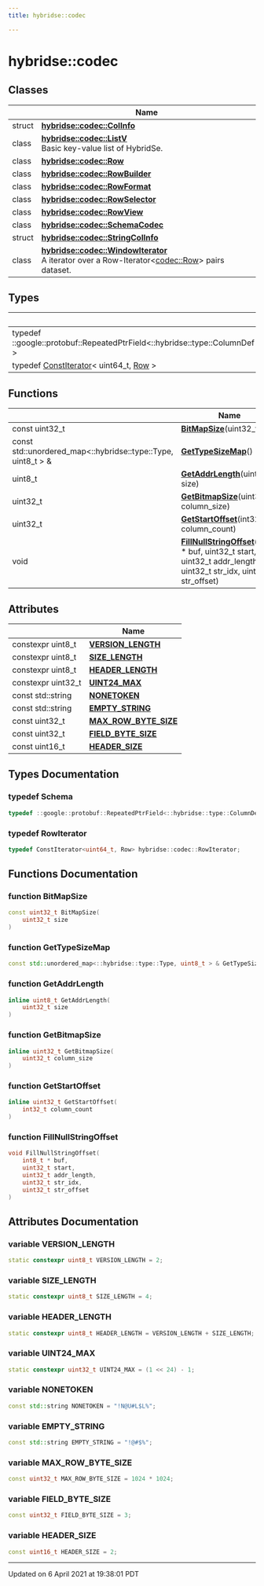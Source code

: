 ```yaml
---
title: hybridse::codec

---
```

# hybridse::codec

## Classes

|                | Name           |
| -------------- | -------------- |
| struct | **[hybridse::codec::ColInfo](/hybridse/usage/api/c++/Classes/structhybridse_1_1codec_1_1_col_info.md)**  |
| class | **[hybridse::codec::ListV](/hybridse/usage/api/c++/Classes/classhybridse_1_1codec_1_1_list_v.md)** <br>Basic key-value list of HybridSe.  |
| class | **[hybridse::codec::Row](/hybridse/usage/api/c++/Classes/classhybridse_1_1codec_1_1_row.md)**  |
| class | **[hybridse::codec::RowBuilder](/hybridse/usage/api/c++/Classes/classhybridse_1_1codec_1_1_row_builder.md)**  |
| class | **[hybridse::codec::RowFormat](/hybridse/usage/api/c++/Classes/classhybridse_1_1codec_1_1_row_format.md)**  |
| class | **[hybridse::codec::RowSelector](/hybridse/usage/api/c++/Classes/classhybridse_1_1codec_1_1_row_selector.md)**  |
| class | **[hybridse::codec::RowView](/hybridse/usage/api/c++/Classes/classhybridse_1_1codec_1_1_row_view.md)**  |
| class | **[hybridse::codec::SchemaCodec](/hybridse/usage/api/c++/Classes/classhybridse_1_1codec_1_1_schema_codec.md)**  |
| struct | **[hybridse::codec::StringColInfo](/hybridse/usage/api/c++/Classes/structhybridse_1_1codec_1_1_string_col_info.md)**  |
| class | **[hybridse::codec::WindowIterator](/hybridse/usage/api/c++/Classes/classhybridse_1_1codec_1_1_window_iterator.md)** <br>A iterator over a Row-Iterator<[codec::Row](/hybridse/usage/api/c++/Classes/classhybridse_1_1codec_1_1_row.md)> pairs dataset.  |

## Types

|                | Name           |
| -------------- | -------------- |
| typedef ::google::protobuf::RepeatedPtrField<::hybridse::type::ColumnDef > | **[Schema](/hybridse/usage/api/c++/Namespaces/namespacehybridse_1_1codec.md#typedef-schema)**  |
| typedef [ConstIterator](/hybridse/usage/api/c++/Classes/classhybridse_1_1base_1_1_const_iterator.md)< uint64_t, [Row](/hybridse/usage/api/c++/Classes/classhybridse_1_1codec_1_1_row.md) > | **[RowIterator](/hybridse/usage/api/c++/Namespaces/namespacehybridse_1_1codec.md#typedef-rowiterator)**  |

## Functions

|                | Name           |
| -------------- | -------------- |
| const uint32_t | **[BitMapSize](/hybridse/usage/api/c++/Namespaces/namespacehybridse_1_1codec.md#function-bitmapsize)**(uint32_t size) |
| const std::unordered_map<::hybridse::type::Type, uint8_t > & | **[GetTypeSizeMap](/hybridse/usage/api/c++/Namespaces/namespacehybridse_1_1codec.md#function-gettypesizemap)**() |
| uint8_t | **[GetAddrLength](/hybridse/usage/api/c++/Namespaces/namespacehybridse_1_1codec.md#function-getaddrlength)**(uint32_t size) |
| uint32_t | **[GetBitmapSize](/hybridse/usage/api/c++/Namespaces/namespacehybridse_1_1codec.md#function-getbitmapsize)**(uint32_t column_size) |
| uint32_t | **[GetStartOffset](/hybridse/usage/api/c++/Namespaces/namespacehybridse_1_1codec.md#function-getstartoffset)**(int32_t column_count) |
| void | **[FillNullStringOffset](/hybridse/usage/api/c++/Namespaces/namespacehybridse_1_1codec.md#function-fillnullstringoffset)**(int8_t * buf, uint32_t start, uint32_t addr_length, uint32_t str_idx, uint32_t str_offset) |

## Attributes

|                | Name           |
| -------------- | -------------- |
| constexpr uint8_t | **[VERSION_LENGTH](/hybridse/usage/api/c++/Namespaces/namespacehybridse_1_1codec.md#variable-version_length)**  |
| constexpr uint8_t | **[SIZE_LENGTH](/hybridse/usage/api/c++/Namespaces/namespacehybridse_1_1codec.md#variable-size_length)**  |
| constexpr uint8_t | **[HEADER_LENGTH](/hybridse/usage/api/c++/Namespaces/namespacehybridse_1_1codec.md#variable-header_length)**  |
| constexpr uint32_t | **[UINT24_MAX](/hybridse/usage/api/c++/Namespaces/namespacehybridse_1_1codec.md#variable-uint24_max)**  |
| const std::string | **[NONETOKEN](/hybridse/usage/api/c++/Namespaces/namespacehybridse_1_1codec.md#variable-nonetoken)**  |
| const std::string | **[EMPTY_STRING](/hybridse/usage/api/c++/Namespaces/namespacehybridse_1_1codec.md#variable-empty_string)**  |
| const uint32_t | **[MAX_ROW_BYTE_SIZE](/hybridse/usage/api/c++/Namespaces/namespacehybridse_1_1codec.md#variable-max_row_byte_size)**  |
| const uint32_t | **[FIELD_BYTE_SIZE](/hybridse/usage/api/c++/Namespaces/namespacehybridse_1_1codec.md#variable-field_byte_size)**  |
| const uint16_t | **[HEADER_SIZE](/hybridse/usage/api/c++/Namespaces/namespacehybridse_1_1codec.md#variable-header_size)**  |

## Types Documentation

### typedef Schema

```cpp
typedef ::google::protobuf::RepeatedPtrField<::hybridse::type::ColumnDef> hybridse::codec::Schema;
```


### typedef RowIterator

```cpp
typedef ConstIterator<uint64_t, Row> hybridse::codec::RowIterator;
```



## Functions Documentation

### function BitMapSize

```cpp
const uint32_t BitMapSize(
    uint32_t size
)
```


### function GetTypeSizeMap

```cpp
const std::unordered_map<::hybridse::type::Type, uint8_t > & GetTypeSizeMap()
```


### function GetAddrLength

```cpp
inline uint8_t GetAddrLength(
    uint32_t size
)
```


### function GetBitmapSize

```cpp
inline uint32_t GetBitmapSize(
    uint32_t column_size
)
```


### function GetStartOffset

```cpp
inline uint32_t GetStartOffset(
    int32_t column_count
)
```


### function FillNullStringOffset

```cpp
void FillNullStringOffset(
    int8_t * buf,
    uint32_t start,
    uint32_t addr_length,
    uint32_t str_idx,
    uint32_t str_offset
)
```



## Attributes Documentation

### variable VERSION_LENGTH

```cpp
static constexpr uint8_t VERSION_LENGTH = 2;
```


### variable SIZE_LENGTH

```cpp
static constexpr uint8_t SIZE_LENGTH = 4;
```


### variable HEADER_LENGTH

```cpp
static constexpr uint8_t HEADER_LENGTH = VERSION_LENGTH + SIZE_LENGTH;
```


### variable UINT24_MAX

```cpp
static constexpr uint32_t UINT24_MAX = (1 << 24) - 1;
```


### variable NONETOKEN

```cpp
const std::string NONETOKEN = "!N@U#L$L%";
```


### variable EMPTY_STRING

```cpp
const std::string EMPTY_STRING = "!@#$%";
```


### variable MAX_ROW_BYTE_SIZE

```cpp
const uint32_t MAX_ROW_BYTE_SIZE = 1024 * 1024;
```


### variable FIELD_BYTE_SIZE

```cpp
const uint32_t FIELD_BYTE_SIZE = 3;
```


### variable HEADER_SIZE

```cpp
const uint16_t HEADER_SIZE = 2;
```





-------------------------------

Updated on  6 April 2021 at 19:38:01 PDT